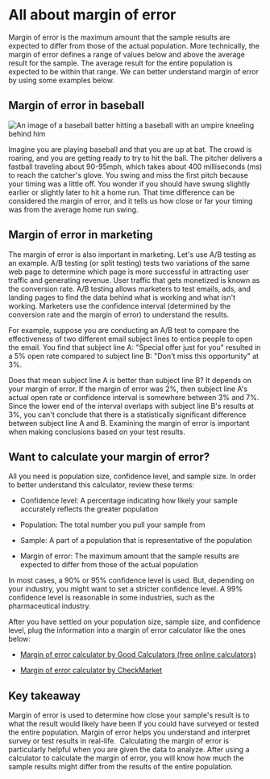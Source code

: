 All about margin of error
=========================

Margin of error is the maximum amount that the sample results are expected to differ from those of the actual population. More technically, the margin of error defines a range of values below and above the average result for the sample. The average result for the entire population is expected to be within that range. We can better understand margin of error by using some examples below.

Margin of error in baseball
---------------------------

![An image of a baseball batter hitting a baseball with an umpire kneeling behind him](https://d3c33hcgiwev3.cloudfront.net/imageAssetProxy.v1/eBY3N-ZbSruWNzfmW3q7Eg_106e5f1b1d184d87890158ba1221f9e4_Screen-Shot-2021-01-25-at-1.31.14-PM.png?expiry=1642464000000&hmac=_Av6UEZ6aCy-2MfbcZRBPNFQDjISEtKDGFZ0meF8IZM)

Imagine you are playing baseball and that you are up at bat. The crowd is roaring, and you are getting ready to try to hit the ball. The pitcher delivers a fastball traveling about 90-95mph, which takes about 400 milliseconds (ms) to reach the catcher's glove. You swing and miss the first pitch because your timing was a little off. You wonder if you should have swung slightly earlier or slightly later to hit a home run. That time difference can be considered the margin of error, and it tells us how close or far your timing was from the average home run swing.    

Margin of error in marketing
----------------------------

The margin of error is also important in marketing. Let's use A/B testing as an example. A/B testing (or split testing) tests two variations of the same web page to determine which page is more successful in attracting user traffic and generating revenue. User traffic that gets monetized is known as the conversion rate. A/B testing allows marketers to test emails, ads, and landing pages to find the data behind what is working and what isn't working. Marketers use the confidence interval (determined by the conversion rate and the margin of error) to understand the results. 

For example, suppose you are conducting an A/B test to compare the effectiveness of two different email subject lines to entice people to open the email. You find that subject line A: "Special offer just for you" resulted in a 5% open rate compared to subject line B: "Don't miss this opportunity" at 3%. 

Does that mean subject line A is better than subject line B? It depends on your margin of error. If the margin of error was 2%, then subject line A's actual open rate or confidence interval is somewhere between 3% and 7%. Since the lower end of the interval overlaps with subject line B's results at 3%, you can't conclude that there is a statistically significant difference between subject line A and B. Examining the margin of error is important when making conclusions based on your test results. 

Want to calculate your margin of error? 
----------------------------------------

All you need is population size, confidence level, and sample size. In order to better understand this calculator, review these terms:

-   Confidence level: A percentage indicating how likely your sample accurately reflects the greater population 

-   Population: The total number you pull your sample from

-   Sample: A part of a population that is representative of the population

-   Margin of error: The maximum amount that the sample results are expected to differ from those of the actual population

In most cases, a 90% or 95% confidence level is used. But, depending on your industry, you might want to set a stricter confidence level. A 99% confidence level is reasonable in some industries, such as the pharmaceutical industry. 

After you have settled on your population size, sample size, and confidence level, plug the information into a margin of error calculator like the ones below: 

-   [Margin of error calculator by G​ood Calculators (free online calculators)](https://goodcalculators.com/margin-of-error-calculator/ "This link takes you to a free margin of error calculator by Good Calculators.")

-   [Margin of error calculator by CheckMarket](https://www.checkmarket.com/sample-size-calculator/#sample-size-margin-of-error-calculator "This link takes you to a margin of error calculator by CheckMarket.")

Key takeaway
------------

Margin of error is used to determine how close your sample's result is to what the result would likely have been if you could have surveyed or tested the entire population. Margin of error helps you understand and interpret survey or test results in real-life.  Calculating the margin of error is particularly helpful when you are given the data to analyze. After using a calculator to calculate the margin of error, you will know how much the sample results might differ from the results of the entire population.